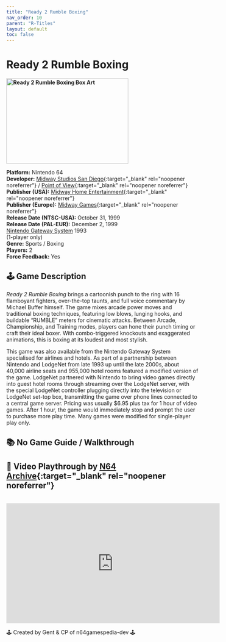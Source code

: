 ```yaml
---
title: "Ready 2 Rumble Boxing"
nav_order: 10
parent: "R-Titles"
layout: default
toc: false
---
```


# Ready 2 Rumble Boxing

<b>
<img src="https://images.launchbox-app.com/071f757c-489e-4b69-97b3-02c99dd7bbb6.jpg" alt="Ready 2 Rumble Boxing Box Art" width="320" height="224" />
</b>

**Platform:** Nintendo 64  
**Developer:** [Midway Studios San Diego](https://en.wikipedia.org/wiki/THQ_San_Diego){:target="_blank" rel="noopener noreferrer"} / [Point of View](https://en.wikipedia.org/wiki/Point_of_View_(company)){:target="_blank" rel="noopener noreferrer"}  
**Publisher (USA):** [Midway Home Entertainment](https://en.wikipedia.org/wiki/Midway_Games#Publishing_and_distribution){:target="_blank" rel="noopener noreferrer"}  
**Publisher (Europe):** [Midway Games](https://en.wikipedia.org/wiki/Midway_Games#Europe){:target="_blank" rel="noopener noreferrer"}  
**Release Date (NTSC-USA):** October 31, 1999  
**Release Date (PAL-EUR):** December 2, 1999  
[Nintendo Gateway System](#Gateway-System) 1993  
(1-player only)  
**Genre:** Sports / Boxing  
**Players:** 2  
**Force Feedback:** Yes  

## 🕹️ Game Description
*Ready 2 Rumble Boxing* brings a cartoonish punch to the ring with 16 flamboyant fighters, over-the-top taunts, and full voice commentary by Michael Buffer himself. The game mixes arcade power moves and traditional boxing techniques, featuring low blows, lunging hooks, and buildable “RUMBLE” meters for cinematic attacks. Between Arcade, Championship, and Training modes, players can hone their punch timing or craft their ideal boxer. With combo-triggered knockouts and exaggerated animations, this is boxing at its loudest and most stylish.

<p id="Gateway-System">This game was also available from the Nintendo Gateway System specialised for airlines and hotels. As part of a partnership between Nintendo and LodgeNet from late 1993 up until the late 2000s, about 40,000 airline seats and 955,000 hotel rooms featured a modified version of the game. LodgeNet partnered with Nintendo to bring video games directly into guest hotel rooms through streaming over the LodgeNet server, with the special LodgeNet controller plugging directly into the television or LodgeNet set-top box, transmitting the game over phone lines connected to a central game server. Pricing was usually $6.95 plus tax for 1 hour of video games. After 1 hour, the game would immediately stop and prompt the user to purchase more play time. Many games were modified for single-player play only.</p>

## 📚 No Game Guide / Walkthrough

## 🎥 Video Playthrough by [N64 Archive](https://www.youtube.com/channel/UC1fUDTXUTKjpk_j7leAhAyw){:target="_blank" rel="noopener noreferrer"}
<br />  
<iframe width="560" height="315" src="https://www.youtube.com/embed/68eGfoEYMBA" title="Ready 2 Rumble Boxing Gameplay" frameborder="0" allowfullscreen></iframe>

🕹️ Created by Gent & CP of n64gamespedia-dev 🕹️  
<!-- Vault Format: n64gamespedia-dev -->  
<!-- Protocol Source: _vault-specs/format-protocol.md -->
